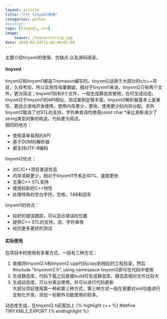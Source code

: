 ```yaml
---
layout: article
title: "c++ tinyxml使用"
categories: python
#excerpt:
tags: [tinyxml, c++]
image:
    teaser: /teaser/string.jpg
date: 2018-04-24T21:04:00+01:00
---
```


主要介绍tinyxml的使用、优缺点.以及源码阅读。

#### tinyxml
tinyxml2和tinyxml1都是Thomason编写的。tinyxml2适用于大部分的c/c++项目，久经考验，所以实用性毋庸置疑。相对于tinyxml1来说，tinyxml2只有两个文件，更为简洁；tinyxml1则有6个文件，一般生成静态库使用，也可生成动态。
tinyxml2于tinyxml1的API相似，测试案例足够丰富。tinyxml2解析器基本上是重写，更适合游戏开发使用，使用内存更少，更快，使用更少的内存分配。另外tinyxml2取消了对STL的支持，字符串查询均使用const char *来比奥斯减少了string类型对象的构造，代码更为简洁。      
相同的地方：   
* 使用简单易用的API  
* 基于DOM的解析器  
* 都支持UTF-8编码  


tinyxml2优点：  
* 对C/C++项目普适性高    
* 内存消耗更少，相对于tinyxml1节省近40%，速度更快   
* 无需C++ STL支持   
* 使用较新的C++特性  
* 处理特殊的空白字符，空格，TAB和回车  


tinyxml1的优点：   
* 较好的错误跟踪，可以显示错误的位置  
* 提供C++ STL的支持，流、字符串等   
* 经历更多更好的测试   


#### 实际使用
在项目中的使用有多重方式，一般有三种方式：   
1. 直接将tinyxml2.h和tinyxml2.cpp代码copy到相应的工程目录，然后#include "tinyxmml2.h", using namespace tinyxml2即可在代码中使用  
2. 生成静态库，代码下载之后直接build可生成静态库，静态库相对文件比较大   
3. 生成动态库，可以分离出使用，并可以进行代码更新   
大部分项目使用第一种和第三种方式，第三种方式一般在需要对xml功能进行定制化开发，添加一些额外功能使用的较多。  

动态库生成，在tinyxml2.h前面加上
{% highlight c++ %}
#define TINYXML2_EXPORT 
{% endhighlight %}

